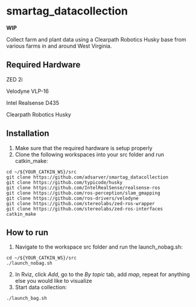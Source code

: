 # smartag_datacollection
  **WIP**
  
  Collect farm and plant data using a Clearpath Robotics Husky base from various farms in and around West Virginia.
  
## Required Hardware

 ZED 2i
 
 Velodyne VLP-16
 
 Intel Realsense D435
 
 Clearpath Robotics Husky

## Installation
  1. Make sure that the required hardware is setup properly
  2. Clone the following workspaces into your src folder and run catkin_make:
  ```
  cd ~/${YOUR_CATKIN_WS}/src
  git clone https://github.com/adsarver/smartag_datacollection
  git clone https://github.com/typicode/husky
  git clone https://github.com/IntelRealSense/realsense-ros
  git clone https://github.com/ros-perception/slam_gmapping
  git clone https://github.com/ros-drivers/velodyne
  git clone https://github.com/stereolabs/zed-ros-wrapper
  git clone https://github.com/stereolabs/zed-ros-interfaces
  catkin_make
  ```

## How to run
  1. Navigate to the workspace src folder and run the launch_nobag.sh:
  ```
  cd ~/${YOUR_CATKIN_WS}/src
  ./launch_nobag.sh
  ```
2. In Rviz, click *Add*, go to the *By topic* tab, add *map*, repeat for anything else you would like to visualize
4. Start data collection:
  ```
  ./launch_bag.sh
  ```

